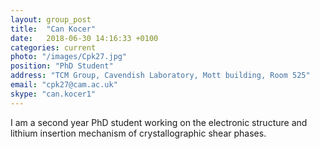 ```yaml
---
layout: group_post
title:  "Can Kocer"
date:   2018-06-30 14:16:33 +0100
categories: current
photo: "/images/Cpk27.jpg"
position: "PhD Student"
address: "TCM Group, Cavendish Laboratory, Mott building, Room 525"
email: "cpk27@cam.ac.uk"
skype: "can.kocer1"
---
```


I am a second year PhD student working on the electronic structure and lithium insertion mechanism of crystallographic shear phases.
